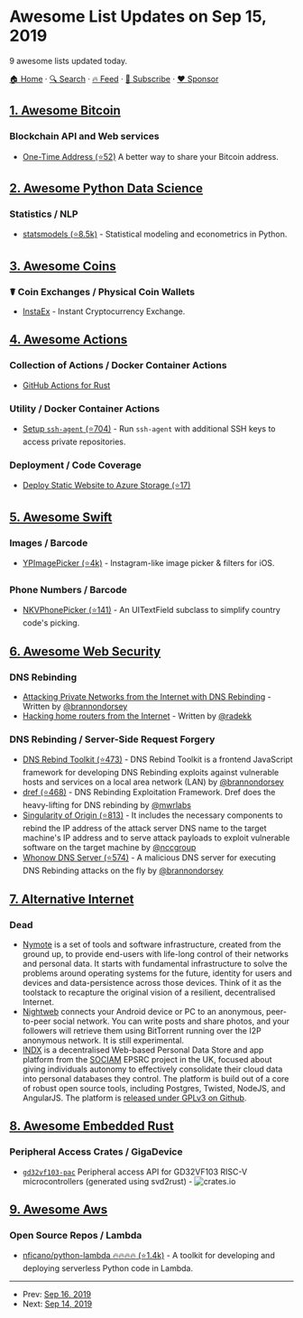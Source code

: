 # Awesome List Updates on Sep 15, 2019

9 awesome lists updated today.

[🏠 Home](/README.md) · [🔍 Search](https://www.trackawesomelist.com/search/) · [🔥 Feed](https://www.trackawesomelist.com/rss.xml) · [📮 Subscribe](https://trackawesomelist.us17.list-manage.com/subscribe?u=d2f0117aa829c83a63ec63c2f&id=36a103854c) · [❤️  Sponsor](https://github.com/sponsors/theowenyoung)



## [1. Awesome Bitcoin](/content/igorbarinov/awesome-bitcoin/README.md)

### Blockchain API and Web services

*   [One-Time Address (⭐52)](https://github.com/alexk111/One-Time-Address) A better way to share your Bitcoin address.

## [2. Awesome Python Data Science](/content/krzjoa/awesome-python-data-science/README.md)

### Statistics / NLP

*   [statsmodels (⭐8.5k)](https://github.com/statsmodels/statsmodels) - Statistical modeling and econometrics in Python.

## [3. Awesome Coins](/content/Zheaoli/awesome-coins/README.md)

### ☤ Coin Exchanges / Physical Coin Wallets

*   [InstaEx](https://instaex.io) - Instant Cryptocurrency Exchange.

## [4. Awesome Actions](/content/sdras/awesome-actions/README.md)

### Collection of Actions / Docker Container Actions

*   [GitHub Actions for Rust](https://github.com/actions-rs)

### Utility / Docker Container Actions

*   [Setup `ssh-agent` (⭐704)](https://github.com/webfactory/ssh-agent) - Run `ssh-agent` with additional SSH keys to access private repositories.

### Deployment / Code Coverage

*   [Deploy Static Website to Azure Storage (⭐17)](https://github.com/feeloor/azure-static-website-deploy)

## [5. Awesome Swift](/content/matteocrippa/awesome-swift/README.md)

### Images / Barcode

*   [YPImagePicker (⭐4k)](https://github.com/Yummypets/YPImagePicker) - Instagram-like image picker & filters for iOS.

### Phone Numbers / Barcode

*   [NKVPhonePicker (⭐141)](https://github.com/NikKovIos/NKVPhonePicker) - An UITextField subclass to simplify country code's picking.

## [6. Awesome Web Security](/content/qazbnm456/awesome-web-security/README.md)

### DNS Rebinding

*   [Attacking Private Networks from the Internet with DNS Rebinding](https://medium.com/@brannondorsey/attacking-private-networks-from-the-internet-with-dns-rebinding-ea7098a2d325) - Written by [@brannondorsey](https://medium.com/@brannondorsey)
*   [Hacking home routers from the Internet](https://medium.com/@radekk/hackers-can-get-access-to-your-home-router-1ddadd12a7a7) - Written by [@radekk](https://medium.com/@radekk)

### DNS Rebinding / Server-Side Request Forgery

*   [DNS Rebind Toolkit (⭐473)](https://github.com/brannondorsey/dns-rebind-toolkit) - DNS Rebind Toolkit is a frontend JavaScript framework for developing DNS Rebinding exploits against vulnerable hosts and services on a local area network (LAN) by [@brannondorsey](https://github.com/brannondorsey)
*   [dref (⭐468)](https://github.com/mwrlabs/dref) - DNS Rebinding Exploitation Framework. Dref does the heavy-lifting for DNS rebinding by [@mwrlabs](https://github.com/mwrlabs)
*   [Singularity of Origin (⭐813)](https://github.com/nccgroup/singularity) - It includes the necessary components to rebind the IP address of the attack server DNS name to the target machine's IP address and to serve attack payloads to exploit vulnerable software on the target machine by [@nccgroup](https://github.com/nccgroup)
*   [Whonow DNS Server (⭐574)](https://github.com/brannondorsey/whonow) - A malicious DNS server for executing DNS Rebinding attacks on the fly by [@brannondorsey](https://github.com/brannondorsey)

## [7. Alternative Internet](/content/redecentralize/alternative-internet/README.md)

### Dead

*   [Nymote](http://nymote.org) is a set of tools and software infrastructure, created from the ground up, to provide end-users with life-long control of their networks and personal data. It starts with fundamental infrastructure to solve the problems around operating systems for the future, identity for users and devices and data-persistence across those devices. Think of it as the toolstack to recapture the original vision of a resilient, decentralised Internet.
*   [Nightweb](https://nightweb.net/) connects your Android device or PC to an anonymous, peer-to-peer social network. You can write posts and share photos, and your followers will retrieve them using BitTorrent running over the I2P anonymous network. It is still experimental.
*   [INDX](http://sociam.github.io/indx) is a decentralised Web-based Personal Data Store and app platform from the [SOCIAM](http://sociam.org) EPSRC project in the UK, focused about giving individuals autonomy to effectively consolidate their cloud data into personal databases they control.  The platform is build out of a core of robust open source tools, including Postgres, Twisted, NodeJS, and AngularJS.  The platform is [released under GPLv3 on Github](https://sociam.github.io/indx).

## [8. Awesome Embedded Rust](/content/rust-embedded/awesome-embedded-rust/README.md)

### Peripheral Access Crates / GigaDevice

*   [`gd32vf103-pac`](https://github.com/riscv-rust/gd32vf103-pac) Peripheral access API for GD32VF103 RISC-V microcontrollers (generated using svd2rust) - ![crates.io](https://img.shields.io/crates/v/gd32vf103-pac.svg)

## [9. Awesome Aws](/content/donnemartin/awesome-aws/README.md)

### Open Source Repos / Lambda

*   [nficano/python-lambda :fire::fire::fire::fire: (⭐1.4k)](https://github.com/nficano/python-lambda) - A toolkit for developing and deploying serverless Python code in Lambda.

---

- Prev: [Sep 16, 2019](/content/2019/09/16/README.md)
- Next: [Sep 14, 2019](/content/2019/09/14/README.md)